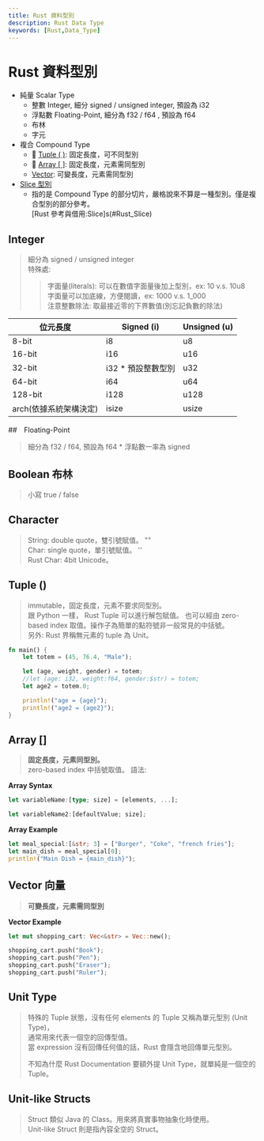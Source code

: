 ```yaml
---
title: Rust 資料型別
description: Rust Data Type
keywords: [Rust,Data_Type]
---
```


# Rust 資料型別

* 純量 Scalar Type
    * 整數 Integer, 細分 signed / unsigned  integer, 預設為 i32  
    * 浮點數 Floating-Point, 細分為 f32 / f64 , 預設為 f64 
    * 布林  
    * 字元  
* 複合 Compound Type
    * 🚩  [Tuple \(&nbsp;\)](#rust_tuple): 固定長度，可不同型別  
    * 🚩  [Array \[&nbsp;\]](#rust_array): 固定長度，元素需同型別
    * [Vector](#rust_vector): 可變長度，元素需同型別
* [Slice 型別](#Rust_Slice)
    * 指的是 Compound Type 的部分切片，嚴格說來不算是一種型別。僅是複合型別的部分參考。      
    [Rust 參考與借用:Slice]s(#Rust_Slice)
    
    
## Integer 
> 細分為 signed / unsigned  integer  
> 特殊處:
>> 字面量(literals): 可以在數值字面量後加上型別，ex: 10 v.s. 10u8  
>> 字面量可以加底線，方便閱讀，ex: 1000 v.s. 1_000  
>> 注意整數除法: 取最接近零的下界數值(別忘記負數的除法)  

| 位元長度  |Signed (i)  | Unsigned (u)|
|-----|-----|-----            |
| 8-bit   |i8  | u8           |
| 16-bit  |i16  | u16         |
| 32-bit  |i32 \* 預設整數型別 | u32         |
| 64-bit  |i64  | u64         |
| 128-bit |i128     | u128    |
| arch(依據系統架構決定)    |isize    | usize   |

##　Floating-Point
> 細分為 f32 / f64, 預設為 f64 \*
> 浮點數一率為 signed 

## Boolean 布林 
> 小寫 true / false

## Character 
> String: double quote，雙引號賦值。 ""   
> Char: single quote，單引號賦值。 ''   
> Rust Char: 4bit Unicode。


## Tuple \(\) <span id="rust_tuple">&nbsp;</span>
> immutable，固定長度，元素不要求同型別。  
> 跟 Python 一樣， Rust Tuple 可以進行解包賦值。 
> 也可以經由 zero-based index 取值。操作子為簡單的點符號非一般常見的中括號。   
> 另外: Rust 界稱無元素的 tuple 為 Unit。

```rust
fn main() {
    let totem = (45, 76.4, "Male");

    let (age, weight, gender) = totem;
    //let (age: i32, weight:f64, gender:$str) = totem;
    let age2 = totem.0;

    println!("age = {age}");
    println!("age2 = {age2}");
}
```

## Array \[\] <span id="rust_array">&nbsp;</span>
> **固定長度，元素同型別。**  
> zero-based index 中括號取值。 
> 語法:   

__Array Syntax__  

```rust
let variableName:[type; size] = [elements, ...]; 

let variableName2:[defaultValue; size]; 

```

__Array Example__

```rust
let meal_special:[&str; 3] = ["Burger", "Coke", "french fries"]; 
let main_dish = meal_special[0];
println!("Main Dish = {main_dish}");
```


## Vector 向量 <span id="rust_vector">&nbsp;</span>
> **可變長度，元素需同型別**  


__Vector Example__

```rust
let mut shopping_cart: Vec<&str> = Vec::new();

shopping_cart.push("Book");
shopping_cart.push("Pen");
shopping_cart.push("Eraser");
shopping_cart.push("Ruler");

```

## Unit Type
> 特殊的 Tuple 狀態，沒有任何 elements 的 Tuple 又稱為單元型別 (Unit Type)，  
> 通常用來代表一個空的回傳型值。  
> 當 expression 沒有回傳任何值的話，Rust 會隱含地回傳單元型別。  
>
> 不知為什麼 Rust Documentation 要額外提 Unit Type，就單純是一個空的 Tuple。

## Unit-like Structs
> Struct 類似 Java 的 Class。用來將真實事物抽象化時使用。  
> Unit-like Struct 則是指內容全空的 Struct。  
